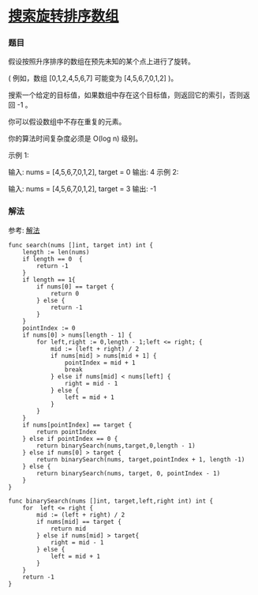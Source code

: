 # [搜索旋转排序数组](https://leetcode-cn.com/problems/search-in-rotated-sorted-array/)

### 题目
假设按照升序排序的数组在预先未知的某个点上进行了旋转。

( 例如，数组 [0,1,2,4,5,6,7] 可能变为 [4,5,6,7,0,1,2] )。

搜索一个给定的目标值，如果数组中存在这个目标值，则返回它的索引，否则返回 -1 。

你可以假设数组中不存在重复的元素。

你的算法时间复杂度必须是 O(log n) 级别。

示例 1:

输入: nums = [4,5,6,7,0,1,2], target = 0
输出: 4
示例 2:

输入: nums = [4,5,6,7,0,1,2], target = 3
输出: -1

### 解法

参考: [解法](https://leetcode-cn.com/problems/search-in-rotated-sorted-array/solution/sou-suo-xuan-zhuan-pai-xu-shu-zu-by-leetcode/)
    
```
func search(nums []int, target int) int {
	length := len(nums)
	if length == 0  {
		return -1
	}
	if length == 1{
		if nums[0] == target {
			return 0
		} else {
			return -1
		}
	}
	pointIndex := 0
	if nums[0] > nums[length - 1] {
		for left,right := 0,length - 1;left <= right; {
			mid := (left + right) / 2
			if nums[mid] > nums[mid + 1] {
				pointIndex = mid + 1
				break
			} else if nums[mid] < nums[left] {
				right = mid - 1
			} else {
				left = mid + 1
			}
		}
	}
	if nums[pointIndex] == target {
		return pointIndex
	} else if pointIndex == 0 {
		return binarySearch(nums,target,0,length - 1)
	} else if nums[0] > target {
		return binarySearch(nums, target,pointIndex + 1, length -1)
	} else {
		return binarySearch(nums, target, 0, pointIndex - 1)
	}
}

func binarySearch(nums []int, target,left,right int) int {
	for  left <= right {
		mid := (left + right) / 2
		if nums[mid] == target {
			return mid
		} else if nums[mid] > target{
			right = mid - 1
		} else {
			left = mid + 1
		}
	}
	return -1
}
```